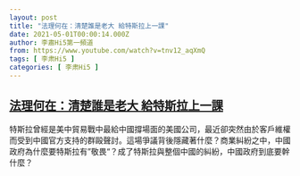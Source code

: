 ```yaml
---
layout: post
title: "法理何在：清楚誰是老大 給特斯拉上一課"
date: 2021-05-01T00:00:14.000Z
author: 李肅Hi5第一頻道
from: https://www.youtube.com/watch?v=tnv12_aqXmQ
tags: [ 李肃Hi5 ]
categories: [ 李肃Hi5 ]
---
```

<!--1619827214000-->
[法理何在：清楚誰是老大 給特斯拉上一課](https://www.youtube.com/watch?v=tnv12_aqXmQ)
------

<div>
特斯拉曾經是美中貿易戰中最給中國撐場面的美國公司，最近卻突然由於客戶維權而受到中國官方支持的群毆聲討。這場爭議背後隱藏著什麼？商業糾紛之中，中國政府為什麼要特斯拉有”敬畏“？成了特斯拉與整個中國的糾紛，中國政府到底要幹什麼？
</div>
